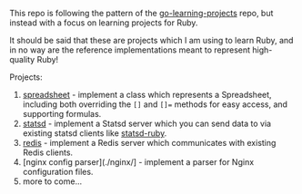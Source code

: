 
This repo is following the pattern of the [go-learning-projects](https://github.com/lethain/go-learning-projects) repo,
but instead with a focus on learning projects for Ruby.

It should be said that these are projects which I am using to learn Ruby,
and in no way are the reference implementations meant to represent high-quality Ruby!



Projects:

1. [spreadsheet](./spreadsheet/) - implement a class which represents a Spreadsheet,
    including both overriding the `[]` and `[]=` methods for easy access,
    and supporting formulas.
2. [statsd](./statsd/) - implement a Statsd server which you can send data to via
    existing statsd clients like [statsd-ruby](https://github.com/reinh/statsd).
3. [redis](./redis/) - implement a Redis server which communicates with existing
    Redis clients.
4. [nginx config parser](./nginx/] - implement a parser for Nginx configuration files.
3. more to come...